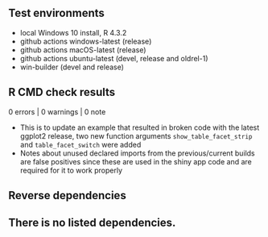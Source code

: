 ## Test environments
* local Windows 10 install, R 4.3.2
* github actions windows-latest (release)
* github actions macOS-latest (release)
* github actions ubuntu-latest (devel, release and oldrel-1)
* win-builder (devel and release)

## R CMD check results

0 errors | 0 warnings | 0 note

* This is to update an example that resulted in broken code with the latest ggplot2 release, two new function arguments `show_table_facet_strip` and `table_facet_switch` were added
* Notes about unused declared imports from the previous/current builds are false positives since these are used in the shiny app code and are required for it to work properly

## Reverse dependencies

There is no listed dependencies.
---